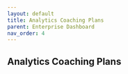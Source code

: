```yaml
---
layout: default
title: Analytics Coaching Plans
parent: Enterprise Dashboard
nav_order: 4
---
```


## Analytics Coaching Plans


